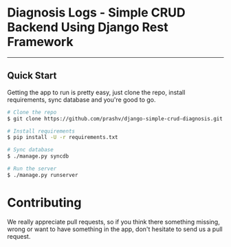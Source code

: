 Diagnosis Logs - Simple CRUD Backend Using Django Rest Framework
================================================================


<hr />

## Quick Start

Getting the app to run is pretty easy, just clone the repo, install requirements, sync database and you're good to go.

```bash
# Clone the repo
$ git clone https://github.com/prashv/django-simple-crud-diagnosis.git

# Install requirements
$ pip install -U -r requirements.txt

# Sync database
$ ./manage.py syncdb

# Run the server
$ ./manage.py runserver
```

# Contributing
We really appreciate pull requests, so if you think there something missing, wrong or want to have something in the app, don't hesitate to send us a pull request.
